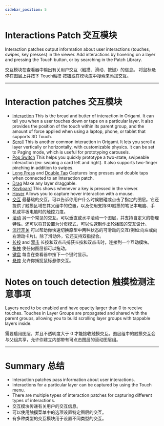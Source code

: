 ```yaml
---
sidebar_position: 5
---
```


# Interactions Patch 交互模块

Interaction patches output information about user interactions (touches, swipes, key presses) in the viewer. Add interactions by hovering on a layer and pressing the Touch button, or by searching in the Patch Library.

交互模块在查看器中输出有关用户交互（触摸、滑动、按键）的信息。 将鼠标悬停在图层上并按下 Touch触摸 按钮或在模块库中搜索来添加交互。

------

# Interaction patches 交互模块

- [Interaction](./../Interaction/Interaction.md) This is the bread and butter of interaction in Origami. It can tell you when a user touches down or taps on a particular layer. It also provides the position of the touch within its parent group, and the amount of force applied when using a laptop, phone, or tablet that supports 3D Touch.
- [Scroll](./../Interaction/Scroll.md)  This is another common interaction in Origami. It lets you scroll a layer vertically or horizontally, with customizable physics. It can be set to Paging mode, which is useful for prototyping carousels.
- [Pop Switch](./../Interaction/Pop%20Switch.md)  This helps you quickly prototype a two-state, swipeable interaction (ex: swiping a card left and right). It also supports two-finger pinching in addition to swipes.
- [Long Press](./../Interaction/Long%20Press.md) and [Double Tap](./../Interaction/Double%20Tap.md) Captures long presses and double taps when connected to an Interaction patch.
- [Drag](./../Interaction/Drag.md)  Make any layer draggable.
- [Keyboard](./../Interaction/Keyboard.md) This shows whenever a key is pressed in the viewer.
- [Hover](./../Interaction/Hover.md)  Allows you to capture hover interaction with a mouse.
- [交互](./../Interaction/Interaction.md) 最基础的交互。可以告诉你用户什么时候触碰或点击了指定的图层。它还提供了触摸区域在其父组中的位置，以及使用支持3D触摸的笔记本电脑、手机或平板电脑时的触控力度。
- [滚动](./../Interaction/Scroll.md)  另一个常见的交互。可以垂直或水平滚动一个图层，并支持自定义的物理特性。还可以将其设置为分页模式，可以快速制作出轮播图的交互设计。
- [流行开关](./../Interaction/Pop%20Switch.md)   可以帮助你快速切换原型中两种状态的可滑动的交互(例如:向左或向右滑动卡片)。除了滑动外，它还支持双指捏合。
- [长按](./../Interaction/Long%20Press.md)  and [双击](./../Interaction/Double%20Tap.md)  长按和双点击捕获长按和双点击时，连接到一个互动模块。
- [拖拽](./../Interaction/Double%20Tap.md)  使任何图层都可以拖动。
- [键盘](./../Interaction/Keyboard.md)   每当在查看器中按下一个键时显示。
- [悬停](./../Interaction/Hover.md)  允许你捕捉鼠标悬停交互。

# Notes on touch detection 触摸检测注意事项

Layers need to be enabled and have opacity larger than 0 to receive touches. Touches in Layer Groups are propagated and shared with the parent groups, allowing you to build scrolling layer groups with tappable layers inside.

需要启用图层，并且不透明度大于 0 才能接收触摸交互。图层组中的触摸交互会与父组共享，允许你建立内部带有可点击图层的滚动图层组。

------

# Summary 总结

- Interaction patches pass information about user interactions.
- Interactions for a particular layer can be captured by using the Touch menu.
- There are multiple types of interaction patches for capturing different types of interactions.
- 交互模块传递有关用户的交互信息。
- 可以使用触摸菜单中的选项设置特定图层的交互。
- 有多种类型的交互模块用于设置不同类型的交互。
